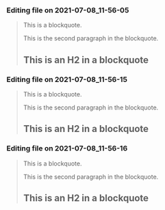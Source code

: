 


### Editing file on 2021-07-08_11-56-05

> This is a blockquote.
>
> This is the second paragraph in the blockquote.
>
> ## This is an H2 in a blockquote




### Editing file on 2021-07-08_11-56-15

> This is a blockquote.
>
> This is the second paragraph in the blockquote.
>
> ## This is an H2 in a blockquote




### Editing file on 2021-07-08_11-56-16

> This is a blockquote.
>
> This is the second paragraph in the blockquote.
>
> ## This is an H2 in a blockquote



